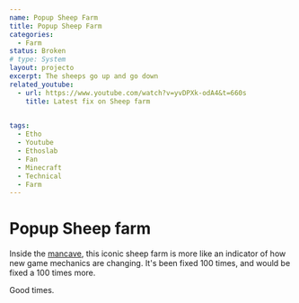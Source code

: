 ```yaml
---
name: Popup Sheep Farm
title: Popup Sheep Farm
categories:
  - Farm
status: Broken
# type: System
layout: projecto
excerpt: The sheeps go up and go down
related_youtube:
  - url: https://www.youtube.com/watch?v=yvDPXk-odA4&t=660s
    title: Latest fix on Sheep farm
  

tags:
  - Etho
  - Youtube
  - Ethoslab
  - Fan
  - Minecraft
  - Technical
  - Farm
---
```



# Popup Sheep farm
Inside the [mancave](/mancave), this iconic sheep farm is more like an indicator of how new game mechanics are changing. It's been fixed 100 times, and would be fixed a 100 times more.

Good times.